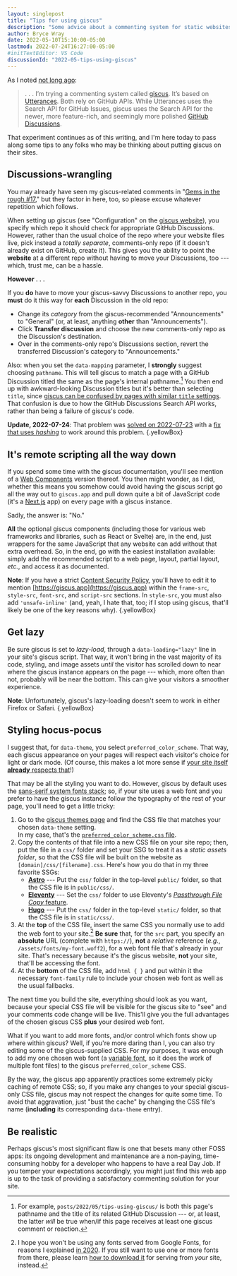 ```yaml
---
layout: singlepost
title: "Tips for using giscus"
description: "Some advice about a commenting system for static websites."
author: Bryce Wray
date: 2022-05-10T15:10:00-05:00
lastmod: 2022-07-24T16:27:00-05:00
#initTextEditor: VS Code
discussionId: "2022-05-tips-using-giscus"
---
```


As I noted [not long ago](/posts/2022/03/gems-in-rough-16/#trying-giscus):

> . . . I’m trying a commenting system called [giscus](https://giscus.app). It’s based on [Utterances](https://utteranc.es). Both rely on GitHub APIs. While Utterances uses the Search API for GitHub Issues, giscus uses the Search API for the newer, more feature-rich, and seemingly more polished [GitHub Discussions](https://docs.github.com/en/discussions).

That experiment continues as of this writing, and I'm here today to pass along some tips to any folks who may be thinking about putting giscus on their sites.

## Discussions-wrangling

You may already have seen my giscus-related comments in "[Gems in the rough #17](/posts/2022/04/gems-in-rough-17/#getting-giscus-going-again)," but they factor in here, too, so please excuse whatever repetition which follows.

When setting up giscus (see "Configuration" on the [giscus website](https://giscus.app)), you specify which repo it should check for appropriate GitHub Discussions. However, rather than the usual choice of the repo where your website files live, pick instead a *totally separate*, comments-only repo (if it doesn't already exist on GitHub, create it). This gives you the ability to point the **website** at a different repo without having to move your Discussions, too --- which, trust me, can be a hassle.

**However** . . .

If you **do** have to move your giscus-savvy Discussions to another repo, you **must** do it this way for **each** Discussion in the old repo:
- Change its *category* from the giscus-recommended "Announcements" to "General" (or, at least, anything **other** than "Announcements").
- Click **Transfer discussion** and choose the new comments-only repo as the Discussion's destination.
- Over in the comments-only repo's Discussions section, revert the transferred Discussion's category to "Announcements."

Also: when you set the `data-mapping` parameter, I **strongly** suggest choosing `pathname`. This will tell giscus to match a page with a GitHub Discussion titled the same as the page's internal pathname.[^pn] You then end up with awkward-looking Discussion titles but it's better than selecting `title`, since [giscus can be confused by pages with similar `title` settings](https://github.com/giscus/giscus/issues/508). That confusion is due to how the GitHub Discussions Search API works, rather than being a failure of giscus's code.

[^pn]: For example, `posts/2022/05/tips-using-giscus/` is both this page's pathname and the title of its related GitHub Discussion --- or, at least, the latter *will* be true when/if this page receives at least one giscus comment or reaction.

**Update, 2022-07-24**: That problem was [solved on 2022-07-23](https://github.com/giscus/giscus/issues/508#issuecomment-1193106139) with a [fix that uses *hashing*](https://github.com/giscus/giscus/blob/main/ADVANCED-USAGE.md#data-strict) to work around this problem.
{.yellowBox}

## It's remote scripting all the way down

If you spend some time with the giscus documentation, you'll see mention of a [Web Components](https://developer.mozilla.org/en-US/docs/Web/Web_Components) version thereof. You then might wonder, as I did, whether this means you somehow could avoid having the giscus script go all the way out to `giscus.app` and pull down quite a bit of JavaScript code (it's a [Next.js](https://nextjs.org) app) on every page with a giscus instance.

Sadly, the answer is: "No."

**All** the optional giscus components (including those for various web frameworks and libraries, such as React or Svelte) are, in the end, just wrappers for the same JavaScript that any website can add without that extra overhead. So, in the end, go with the easiest installation available: simply add the recommended script to a web page, layout, partial layout, *etc.*, and access it as documented.

**Note**: If you have a strict [Content Security Policy](https://content-security-policy.com), you'll have to edit it to mention [https://giscus.app](https://giscus.app) within the `frame-src`, `style-src`, `font-src`, and `script-src` sections. In `style-src`, you must also add `'unsafe-inline'` (and, yeah, I hate that, too; if I stop using giscus, that'll likely be one of the key reasons why).
{.yellowBox}

## Get lazy

Be sure giscus is set to *lazy-load*, through a `data-loading="lazy"` line in your site's giscus script. That way, it won't bring in the vast majority of its code, styling, and image assets *until* the visitor has scrolled down to near where the giscus instance appears on the page --- which, more often than not, probably will be near the bottom. This can give your visitors a smoother experience.

**Note**: Unfortunately, giscus's lazy-loading doesn't seem to work in either Firefox or Safari.
{.yellowBox}

## Styling hocus-pocus

I suggest that, for `data-theme`, you select `preferred_color_scheme`. That way, each giscus appearance on your pages will respect each visitor's choice for light or dark mode. (Of course, this makes a lot more sense if [your site itself **already** respects that](/posts/2019/09/thinking-dark-thoughts/)!)

That may be all the styling you want to do. However, giscus by default uses the [sans-serif system fonts stack](/posts/2018/10/web-typography-part-2/#goin-back-to-the-classics-----sort-of); so, if your site uses a web font and you prefer to have the giscus instance follow the typography of the rest of your page, you'll need to get a little tricky:

1. Go to the [giscus themes page](https://github.com/giscus/giscus/tree/main/styles/themes) and find the CSS file that matches your chosen `data-theme` setting.\
In my case, that's the [`preferred_color_scheme.css` file](https://github.com/giscus/giscus/blob/main/styles/themes/preferred_color_scheme.css).
2. Copy the contents of that file into a new CSS file on your site repo; then, put the file in a `css/` folder and set your SSG to treat it as a *static assets folder*, so that the CSS file will be built on the website as `[domain]/css/[filename].css`. Here's how you do that in my three favorite SSGs:
   - [**Astro**](https://astro.build) --- Put the `css/` folder in the top-level `public/` folder, so that the CSS file is in `public/css/`.
   - [**Eleventy**](https://11ty.dev) --- Set the `css/` folder to use Eleventy's [*Passthrough File Copy* feature](https://www.11ty.dev/docs/copy/).
   - [**Hugo**](https://gohugo.io) --- Put the `css/` folder in the top-level `static/` folder, so that the CSS file is in `static/css/`.
3. At the **top** of the CSS file, insert the same CSS you normally use to add the web font to your site.[^noGF] **Be sure** that, for the `src` part, you specify an **absolute** URL (complete with `https://`), **not** a *relative* reference (*e.g.*, `/assets/fonts/my-font.woff2`), for a web font file that's already in your site. That's necessary because it's the giscus website, **not** your site, that'll be accessing the font.
4. At the **bottom** of the CSS file, add `html { }` and put within it the necessary `font-family` rule to include your chosen web font as well as the usual fallbacks.

[^noGF]: I hope you won't be using any fonts served from Google Fonts, for reasons I explained [in 2020](/posts/2020/08/google-fonts-privacy/). If you still want to use one or more fonts from there, please learn [how to download it](/posts/2020/08/good-stuff-without-google/) for serving from *your* site, instead.

The next time you build the site, everything should look as you want, because your special CSS file will be visible for the giscus site to "see" and your comments code change will be live. This'll give you the full advantages of the chosen giscus CSS **plus** your desired web font.

What if you want to add more fonts, and/or control which fonts show up where within giscus? Well, if you're more daring than I, you can also try editing some of the giscus-supplied CSS. For my purposes, it was enough to add my one chosen web font (a [variable font](/posts/2020/08/good-stuff-without-google/#variable-fonts-why-and-why-not), so it does the work of multiple font files) to the giscus `preferred_color_scheme` CSS.

By the way, the giscus app apparently practices some extremely picky caching of remote CSS; so, if you make any changes to your special giscus-only CSS file, giscus may not respect the changes for quite some time. To avoid that aggravation, just "bust the cache" by changing the CSS file's name (**including** its corresponding `data-theme` entry).

## Be realistic

Perhaps giscus's most significant flaw is one that besets many other FOSS apps: its ongoing development and maintenance are a non-paying, time-consuming hobby for a developer who happens to have a real Day Job. If you temper your expectations accordingly, you might just find this web app is up to the task of providing a satisfactory commenting solution for your site.
